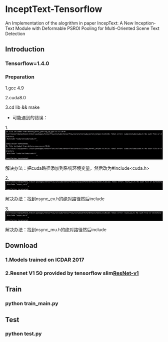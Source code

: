 # InceptText-Tensorflow
An Implementation of the alogrithm in paper IncepText: A New Inception-Text Module with Deformable PSROI Pooling for Multi-Oriented Scene Text Detection

## Introduction
### Tensorflow=1.4.0

### Preparation

1.gcc 4.9

2.cuda8.0

3.cd lib && make

- 可能遇到的错误：

1.![error1](error_pic/error1.jpg)

解决办法：把cuda路径添加到系统环境变量，然后改为#include<cuda.h>

2.![error2](error_pic/error2.jpg)

解决办法：找到nsync_cv.h的绝对路径然后include

3.![error3](error_pic/error3.jpg)

解决办法：找到nsync_mu.h的绝对路径然后include

## Download
### 1.Models trained on ICDAR 2017
### 2.Resnet V1 50 provided by tensorflow slim[ResNet-v1](http://download.tensorflow.org/models/resnet_v1_50_2016_08_28.tar.gz)

## Train
### python train_main.py

## Test
### python test.py
